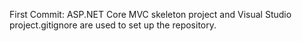 First Commit: ASP.NET Core MVC skeleton project and Visual Studio project.gitignore are used to set up the repository.
